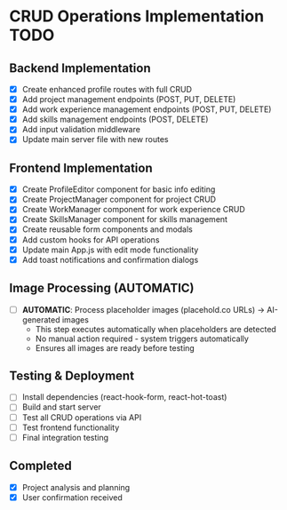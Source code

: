 # CRUD Operations Implementation TODO

## Backend Implementation
- [x] Create enhanced profile routes with full CRUD
- [x] Add project management endpoints (POST, PUT, DELETE)
- [x] Add work experience management endpoints (POST, PUT, DELETE)
- [x] Add skills management endpoints (POST, DELETE)
- [x] Add input validation middleware
- [x] Update main server file with new routes

## Frontend Implementation
- [x] Create ProfileEditor component for basic info editing
- [x] Create ProjectManager component for project CRUD
- [x] Create WorkManager component for work experience CRUD
- [x] Create SkillsManager component for skills management
- [x] Create reusable form components and modals
- [x] Add custom hooks for API operations
- [x] Update main App.js with edit mode functionality
- [x] Add toast notifications and confirmation dialogs

## Image Processing (AUTOMATIC)
- [ ] **AUTOMATIC**: Process placeholder images (placehold.co URLs) → AI-generated images
  - This step executes automatically when placeholders are detected
  - No manual action required - system triggers automatically
  - Ensures all images are ready before testing

## Testing & Deployment
- [ ] Install dependencies (react-hook-form, react-hot-toast)
- [ ] Build and start server
- [ ] Test all CRUD operations via API
- [ ] Test frontend functionality
- [ ] Final integration testing

## Completed
- [x] Project analysis and planning
- [x] User confirmation received